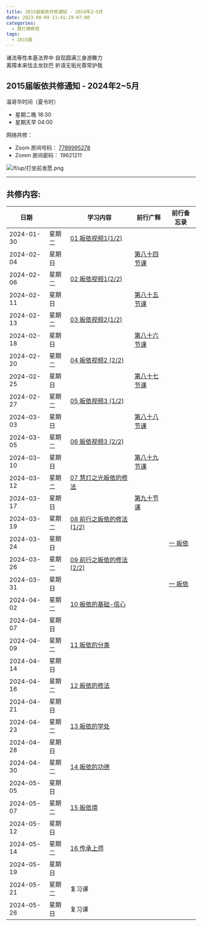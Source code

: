 ```yaml
---
title: 2015届皈依共修通知 - 2024年2~5月
date: 2023-08-09 11:41:29-07:00
categories:
  - 慧灯禅修班
tags:
  - 2015届
---
```

诸法等性本基法界中 自现圆满三身游舞力  
离障本来怙主龙钦巴 祈请无垢光尊常护我

## 2015届皈依共修通知 - 2024年2~5月

温哥华时间（夏令时）
 - 星期二晚 18:30 
 - 星期天早 04:00

网络共修：

- Zoom 房间号码： [7789995278](https://us02web.zoom.us/j/7789995278?pwd=VjZmbWJFY2k2K0E5RVB2cTNIQmhqUT09)
- Zomm 房间密码： 19621211


![/f/up/打坐前发愿.png](/f/up/打坐前发愿.png)

---

## 共修内容:

| 日期 |  | 学习内容 | 前行广释 | 前行备忘录 |
| --- | --- | --- | --- | --- |
| 2024-01-30 | 星期二 |  [01 皈依视频1(1/2)](https://huidengchanxiu.net/5jx/1gy/01) |  |  |
| 2024-02-04 | 星期日 |  |  [第八十四节课](https://huidengchanxiu.net/refs/qxgs/qxgs-08gy#%E7%AC%AC%E5%85%AB%E5%8D%81%E5%9B%9B%E8%8A%82%E8%AF%BE) |  |
| 2024-02-06 | 星期二 |  [02 皈依视频1(2/2)](https://huidengchanxiu.net/5jx/1gy/02) |  |  |
| 2024-02-11 | 星期日 |  |  [第八十五节课](https://huidengchanxiu.net/refs/qxgs/qxgs-08gy#%E7%AC%AC%E5%85%AB%E5%8D%81%E4%BA%94%E8%8A%82%E8%AF%BE) |  |
| 2024-02-13 | 星期二 |  [03 皈依视频2(1/2)](https://huidengchanxiu.net/5jx/1gy/03) |  |  |
| 2024-02-18 | 星期日 |  |  [第八十六节课](https://huidengchanxiu.net/refs/qxgs/qxgs-08gy#%E7%AC%AC%E5%85%AB%E5%8D%81%E5%85%AD%E8%8A%82%E8%AF%BE) |  |
| 2024-02-20 | 星期二 |  [04 皈依视频2 (2/2)](https://huidengchanxiu.net/5jx/1gy/04) |  |  |
| 2024-02-25 | 星期日 |  |  [第八十七节课](https://huidengchanxiu.net/refs/qxgs/qxgs-08gy#%E7%AC%AC%E5%85%AB%E5%8D%81%E4%B8%83%E8%8A%82%E8%AF%BE) |  |
| 2024-02-27 | 星期二 |  [05 皈依视频3 (1/2)](https://huidengchanxiu.net/5jx/1gy/05) |  |  |
| 2024-03-03 | 星期日 |  |  [第八十八节课](https://huidengchanxiu.net/refs/qxgs/qxgs-08gy#%E7%AC%AC%E5%85%AB%E5%8D%81%E5%85%AB%E8%8A%82%E8%AF%BE) |  |
| 2024-03-05 | 星期二 |  [06 皈依视频3 (2/2)](https://huidengchanxiu.net/5jx/1gy/06) |  |  |
| 2024-03-10 | 星期日 |  |  [第八十九节课](https://huidengchanxiu.net/refs/qxgs/qxgs-08gy#%E7%AC%AC%E5%85%AB%E5%8D%81%E4%B9%9D%E8%8A%82%E8%AF%BE) |  |
| 2024-03-12 | 星期二 |  [07 慧灯之光皈依的修法](https://huidengchanxiu.net/5jx/1gy/07) |  |  |
| 2024-03-17 | 星期日 |  |  [第九十节课](https://huidengchanxiu.net/refs/qxgs/qxgs-08gy#%E7%AC%AC%E4%B9%9D%E5%8D%81%E8%8A%82%E8%AF%BE) |  |
| 2024-03-19 | 星期二 |  [08 前行之皈依的修法(1/2)](https://huidengchanxiu.net/5jx/1gy/08) |  |  |
| 2024-03-24 | 星期日 |  |  |  [一 皈依](https://huidengchanxiu.net/refs/qxbwl/#%E4%B8%80-%E7%9A%88%E4%BE%9D) |
| 2024-03-26 | 星期二 |  [09 前行之皈依的修法(2/2)](https://huidengchanxiu.net/5jx/1gy/09) |  |  |
| 2024-03-31 | 星期日 |  |  |  [一 皈依](https://huidengchanxiu.net/refs/qxbwl/#%E4%B8%80-%E7%9A%88%E4%BE%9D) |
| 2024-04-02 | 星期二 |  [10 皈依的基础-信心](https://huidengchanxiu.net/5jx/1gy/10) |  |  |
| 2024-04-07 | 星期日 |  |  |  |
| 2024-04-09 | 星期二 |  [11 皈依的分类](https://huidengchanxiu.net/5jx/1gy/11) |  |  |
| 2024-04-14 | 星期日 |  |  |  |
| 2024-04-16 | 星期二 |  [12 皈依的修法](https://huidengchanxiu.net/5jx/1gy/12) |  |  |
| 2024-04-21 | 星期日 |  |  |  |
| 2024-04-23 | 星期二 |  [13 皈依的学处](https://huidengchanxiu.net/5jx/1gy/13) |  |  |
| 2024-04-28 | 星期日 |  |  |  |
| 2024-04-30 | 星期二 |  [14 皈依的功德](https://huidengchanxiu.net/5jx/1gy/14) |  |  |
| 2024-05-05 | 星期日 |  |  |  |
| 2024-05-07 | 星期二 |  [15 皈依境](https://huidengchanxiu.net/5jx/1gy/15) |  |  |
| 2024-05-12 | 星期日 |  |  |  |
| 2024-05-14 | 星期二 |  [16 传承上师](https://huidengchanxiu.net/5jx/1gy/16) |  |  |
| 2024-05-19 | 星期日 |  |  |  |
| 2024-05-21 | 星期二 | 复习课 |  |  |
| 2024-05-26 | 星期日 | 复习课 |  |  |